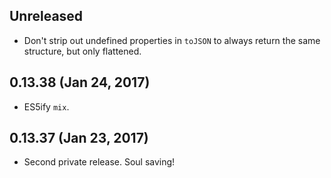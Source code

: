 ## Unreleased
- Don't strip out undefined properties in `toJSON` to always return the same structure, but only flattened.

## 0.13.38 (Jan 24, 2017)
- ES5ify `mix`.

## 0.13.37 (Jan 23, 2017)
- Second private release. Soul saving!

